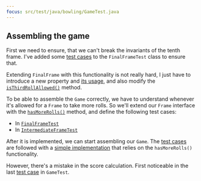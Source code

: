 ```yaml
---
focus: src/test/java/bowling/GameTest.java
---
```

## Assembling the game

First we need to ensure, that we can't break the invariants of the tenth frame.
I've added some [test cases](src/test/java/bowling/FinalFrameTest.java:57-62) to the `FinalFrameTest` class to ensure that.

Extending `FinalFrame` with this functionality is not really hard, I just have to
introduce a new property and [its usage](src/main/java/bowling/FinalFrame.java:13), and also
modify the [`isThirdRollAllowed()`](src/main/java/bowling/FinalFrame.java:25) method.

To be able to assemble the `Game` correctly, we have to understand whenever it's allowed for
a `Frame` to take more rolls. So we'll extend our `Frame` interface with the
[`hasMoreRolls()`](src/main/java/bowling/Frame.java:6) method, and define the following test cases:

* In [`FinalFrameTest`](src/test/java/bowling/FinalFrameTest.java:78-106)
* In [`IntermediateFrameTest`](src/test/java/bowling/IntermediateFrameTest.java:77-99)

After it is implemented, we can start assembling our `Game`. 
The [test cases](src/test/java/bowling/GameTest.java:65-91) are followed with a 
[simple implementation](src/main/java/bowling/Game.java:14-34) that relies on the `hasMoreRolls()` functionality.
  
However, there's a mistake in the score calculation. First noticeable in the 
last [test case](src/test/java/bowling/GameTest.java:101) in `GameTest`.

